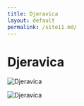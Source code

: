 ```yaml
---
title: Djeravica
layout: default
permalink: /site11.md/
---
```

Djeravica
=========================================================================


![Djeravica](https://i.redd.it/cd31ma1xy5211.jpg)

![Djeravica](http://rugala.pl/static/photos/2012/11/djeravica-schemat-drog-1.jpg)